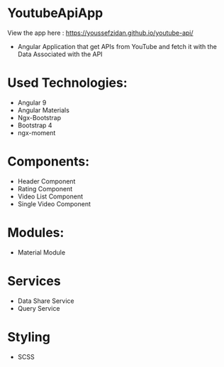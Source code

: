 # YoutubeApiApp
 View the app here : https://youssefzidan.github.io/youtube-api/
 
 
- Angular Application that get APIs from YouTube and fetch it with the Data Associated with the API

# Used Technologies:

- Angular 9
- Angular Materials
- Ngx-Bootstrap
- Bootstrap 4
- ngx-moment

# Components:

- Header Component
- Rating Component
- Video List Component
- Single Video Component

# Modules:

- Material Module

# Services

- Data Share Service
- Query Service

# Styling

- SCSS
